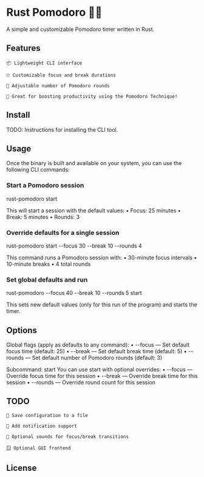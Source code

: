 # Rust Pomodoro 🦀🍅

A simple and customizable Pomodoro timer written in Rust.

## Features

    📦 Lightweight CLI interface

    ⏱ Customizable focus and break durations

    🔁 Adjustable number of Pomodoro rounds

    🧠 Great for boosting productivity using the Pomodoro Technique!

## Install

TODO: Instructions for installing the CLI tool.

## Usage

Once the binary is built and available on your system, you can use the following CLI commands:

### Start a Pomodoro session

rust-pomodoro start

This will start a session with the default values:
• Focus: 25 minutes
• Break: 5 minutes
• Rounds: 3

### Override defaults for a single session

rust-pomodoro start --focus 30 --break 10 --rounds 4

This command runs a Pomodoro session with:
• 30-minute focus intervals
• 10-minute breaks
• 4 total rounds

### Set global defaults and run

rust-pomodoro --focus 40 --break 10 --rounds 5 start

This sets new default values (only for this run of the program) and starts the timer.

## Options

Global flags (apply as defaults to any command):
• --focus <minutes> — Set default focus time (default: 25)
• --break <minutes> — Set default break time (default: 5)
• --rounds <number> — Set default number of Pomodoro rounds (default: 3)

Subcommand: start
You can use start with optional overrides:
• --focus <minutes> — Override focus time for this session
• --break <minutes> — Override break time for this session
• --rounds <number> — Override round count for this session

## TODO

    💾 Save configuration to a file

    🔔 Add notification support

    🎵 Optional sounds for focus/break transitions

    🪟 Optional GUI frontend

## License
